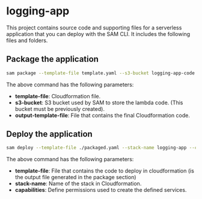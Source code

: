 # logging-app

This project contains source code and supporting files for a serverless application that you can deploy with the SAM CLI. It includes the following files and folders.


## Package the application

```bash
sam package --template-file template.yaml --s3-bucket logging-app-code --output-template-file packaged.yaml
```

The above command has the following parameters:

* **template-file**: Cloudformation file.
* **s3-bucket**: S3 bucket used by SAM to store the lambda code. (This bucket must be previously created).
* **output-template-file**: File that contains the final Cloudformation code.

## Deploy the application

```bash
sam deploy --template-file ./packaged.yaml --stack-name logging-app --capabilities CAPABILITY_IAM
```

The above command has the following parameters:

* **template-file**: File that contains the code to deploy in cloudformation (is the output file generated in the package section)
* **stack-name**: Name of the stack in Cloudformation.
* **capabilities**: Define permissions used to create the defined services.